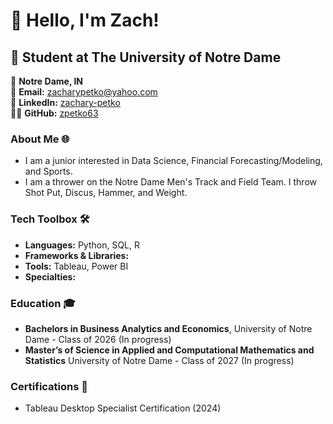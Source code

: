 # 👋 Hello, I'm Zach!

## 🚀 Student at The University of Notre Dame

📍 **Notre Dame, IN**  
📧 **Email:** [zacharypetko@yahoo.com](zacharypetko@yahoo.com)  
🔗 **LinkedIn:** [zachary-petko](https://www.linkedin.com/in/zachary-petko/)  
👨‍💻 **GitHub:** [zpetko63](https://github.com/zpetko63)


### About Me 🌐
- I am a junior interested in Data Science, Financial Forecasting/Modeling, and Sports.
- I am a thrower on the Notre Dame Men's Track and Field Team. I throw Shot Put, Discus, Hammer, and Weight.

### Tech Toolbox 🛠️
- **Languages:** Python, SQL, R
- **Frameworks & Libraries:** 
- **Tools:** Tableau, Power BI
- **Specialties:** 

### Education 🎓
- **Bachelors in Business Analytics and Economics**, University of Notre Dame - Class of 2026 (In progress)
- **Master’s of Science in Applied and Computational Mathematics and Statistics** University of Notre Dame - Class of 2027 (In progress)

### Certifications 📜
- Tableau Desktop Specialist Certification (2024)

